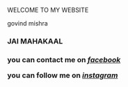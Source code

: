 WELCOME TO MY WEBSITE 
<body>
<hl>govind mishra </hl>
<h3>JAI MAHAKAAL<h3>
<p> you can contact me on <em><strong><a href="https://www.facebook.com/govindkumar.mishra.357">facebook</a></strong></em></p>
<p>you can follow me on <em><strong><a href="https://www.instagram.com/ real awesome dreamer/">instagram</a></strong></em></p>


